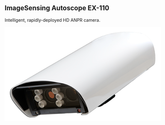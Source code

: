 ##  ImageSensing Autoscope EX-110

Intelligent, rapidly-deployed HD ANPR camera.

![Autoscope EX-110](../images/imagesensing-autoscope-ex-110-medium.png)